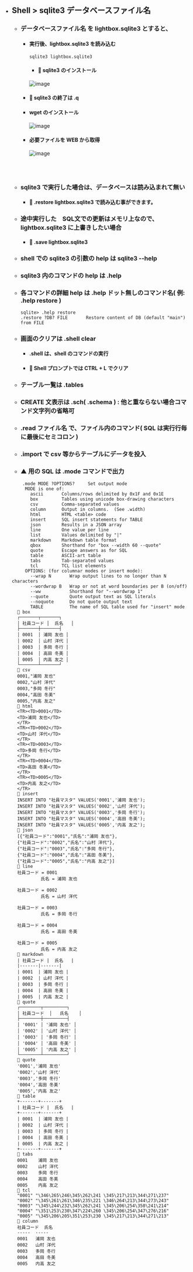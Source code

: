 - ## Shell > sqlite3 データベースファイル名

  - ### データベースファイル名 を lightbox.sqlite3 とすると、
    - #### 実行後、lightbox.sqlite3 を読み込む
      ```
      sqlite3 lightbox.sqlite3
      ```
      - #### 🔴 sqlite3 のインストール 
      ![image](https://github.com/winofsql/REPLIT-Java-PHP-js-Python/assets/1501327/f4dbd672-09fe-496f-9490-3f71b6f0a283)

    - #### 🔴 sqlite3 の終了は .q

    - #### wget のインストール
      ![image](https://github.com/winofsql/REPLIT-Java-PHP-js-Python/assets/1501327/3ef0fc59-5841-4fed-8aa3-03e2b33f6e92)
    - #### 必要ファイルを WEB から取得
      ![image](https://github.com/winofsql/REPLIT-Java-PHP-js-Python/assets/1501327/bb96f14a-1b05-49d1-a878-8db22865bbc5)

 
    <br><br>

  - ### sqlite3 で実行した場合は、データベースは読み込まれて無い
    - #### 🔴 .restore lightbox.sqlite3 で読み込む事ができます。

  - ### 途中実行した　SQL文での更新はメモリ上なので、lightbox.sqlite3 に上書きしたい場合
    - #### 🔴 .save lightbox.sqlite3

  - ### shell での sqlite3 の引数の help は sqlite3 --help
  - ### sqlite3 内のコマンドの help は .help
  - ### 各コマンドの詳細 help は .help ドット無しのコマンド名( 例: .help restore )
    ```
    sqlite> .help restore
    .restore ?DB? FILE       Restore content of DB (default "main") from FILE
    ``` 
  - ### 画面のクリアは .shell clear
    - #### .shell は、shell のコマンドの実行
    - #### 🔴 Shell プロンプトでは CTRL + L でクリア
   
  - ### テーブル一覧は .tables
  - ### CREATE 文表示は .sch( .schema ) : 他と重ならない場合コマンド文字列の省略可
  - ### .read ファイル名 で、ファイル内のコマンド( SQL は実行行毎に最後にセミコロン )
  - ### .import で csv 等からテーブルにデータを投入
  - ### ▲ 用の SQL は .mode コマンドで出力
  ```
      .mode MODE ?OPTIONS?     Set output mode
       MODE is one of:
         ascii       Columns/rows delimited by 0x1F and 0x1E
         box         Tables using unicode box-drawing characters
         csv         Comma-separated values
         column      Output in columns.  (See .width)
         html        HTML <table> code
         insert      SQL insert statements for TABLE
         json        Results in a JSON array
         line        One value per line
         list        Values delimited by "|"
         markdown    Markdown table format
         qbox        Shorthand for "box --width 60 --quote"
         quote       Escape answers as for SQL
         table       ASCII-art table
         tabs        Tab-separated values
         tcl         TCL list elements
       OPTIONS: (for columnar modes or insert mode):
         --wrap N       Wrap output lines to no longer than N characters
         --wordwrap B   Wrap or not at word boundaries per B (on/off)
         --ww           Shorthand for "--wordwrap 1"
         --quote        Quote output text as SQL literals
         --noquote      Do not quote output text
         TABLE          The name of SQL table used for "insert" mode
    🔴 box
    ┌───────┬───────┐
    │ 社員コード │  氏名   │
    ├───────┼───────┤
    │ 0001  │ 浦岡 友也 │
    │ 0002  │ 山村 洋代 │
    │ 0003  │ 多岡 冬行 │
    │ 0004  │ 高田 冬美 │
    │ 0005  │ 内高 友之 │
    └───────┴───────┘
    🔴 csv
    0001,"浦岡 友也"
    0002,"山村 洋代"
    0003,"多岡 冬行"
    0004,"高田 冬美"
    0005,"内高 友之"
    🔴 html
    <TR><TD>0001</TD>
    <TD>浦岡 友也</TD>
    </TR>
    <TR><TD>0002</TD>
    <TD>山村 洋代</TD>
    </TR>
    <TR><TD>0003</TD>
    <TD>多岡 冬行</TD>
    </TR>
    <TR><TD>0004</TD>
    <TD>高田 冬美</TD>
    </TR>
    <TR><TD>0005</TD>
    <TD>内高 友之</TD>
    </TR>
    🔴 insert
    INSERT INTO "社員マスタ" VALUES('0001','浦岡 友也');
    INSERT INTO "社員マスタ" VALUES('0002','山村 洋代');
    INSERT INTO "社員マスタ" VALUES('0003','多岡 冬行');
    INSERT INTO "社員マスタ" VALUES('0004','高田 冬美');
    INSERT INTO "社員マスタ" VALUES('0005','内高 友之');
    🔴 json
    [{"社員コード":"0001","氏名":"浦岡 友也"},
    {"社員コード":"0002","氏名":"山村 洋代"},
    {"社員コード":"0003","氏名":"多岡 冬行"},
    {"社員コード":"0004","氏名":"高田 冬美"},
    {"社員コード":"0005","氏名":"内高 友之"}]
    🔴 line
    社員コード = 0001
             氏名 = 浦岡 友也
    
    社員コード = 0002
             氏名 = 山村 洋代
    
    社員コード = 0003
             氏名 = 多岡 冬行
    
    社員コード = 0004
             氏名 = 高田 冬美
    
    社員コード = 0005
             氏名 = 内高 友之
    🔴 markdown
    | 社員コード |  氏名   |
    |-------|-------|
    | 0001  | 浦岡 友也 |
    | 0002  | 山村 洋代 |
    | 0003  | 多岡 冬行 |
    | 0004  | 高田 冬美 |
    | 0005  | 内高 友之 |
    🔴 quote
    ┌────────┬─────────┐
    │ 社員コード  │   氏名    │
    ├────────┼─────────┤
    │ '0001' │ '浦岡 友也' │
    │ '0002' │ '山村 洋代' │
    │ '0003' │ '多岡 冬行' │
    │ '0004' │ '高田 冬美' │
    │ '0005' │ '内高 友之' │
    └────────┴─────────┘
    🔴 quote
    '0001','浦岡 友也'
    '0002','山村 洋代'
    '0003','多岡 冬行'
    '0004','高田 冬美'
    '0005','内高 友之'
    🔴 table
    +-------+-------+
    | 社員コード |  氏名   |
    +-------+-------+
    | 0001  | 浦岡 友也 |
    | 0002  | 山村 洋代 |
    | 0003  | 多岡 冬行 |
    | 0004  | 高田 冬美 |
    | 0005  | 内高 友之 |
    +-------+-------+
    🔴 tabs
    0001	浦岡 友也
    0002	山村 洋代
    0003	多岡 冬行
    0004	高田 冬美
    0005	内高 友之
    🔴 tcl
    "0001" "\346\265\246\345\262\241 \345\217\213\344\271\237"
    "0002" "\345\261\261\346\235\221 \346\264\213\344\273\243"
    "0003" "\345\244\232\345\262\241 \345\206\254\350\241\214"
    "0004" "\351\253\230\347\224\260 \345\206\254\347\276\216"
    "0005" "\345\206\205\351\253\230 \345\217\213\344\271\213"
    🔴 column
    社員コード  氏名   
    -----  -----
    0001   浦岡 友也
    0002   山村 洋代
    0003   多岡 冬行
    0004   高田 冬美
    0005   内高 友之
    
  ```
